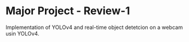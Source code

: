 # Major Project - Review-1

Implementation of YOLOv4 and real-time object detetcion on a webcam usin YOLOv4.
